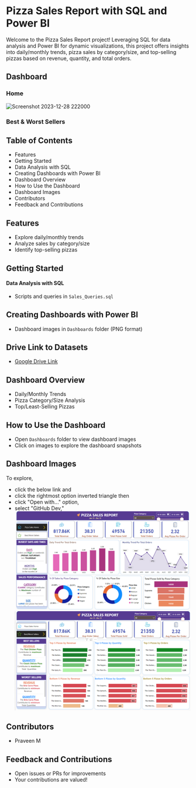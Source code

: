 # Pizza Sales Report with SQL and Power BI

Welcome to the Pizza Sales Report project! Leveraging SQL for data analysis and Power BI for dynamic visualizations, this project offers insights into daily/monthly trends, pizza sales by category/size, and top-selling pizzas based on revenue, quantity, and total orders.

## Dashboard
### Home
![Screenshot 2023-12-28 222000](https://github.com/Praveendinesha/Pizza-Sales-Report/assets/142248403/654bf87f-f651-4204-b304-d16e6c8f3458)

### Best & Worst Sellers


## Table of Contents
- Features
- Getting Started
- Data Analysis with SQL
- Creating Dashboards with Power BI
- Dashboard Overview
- How to Use the Dashboard
- Dashboard Images
- Contributors
- Feedback and Contributions

## Features
- Explore daily/monthly trends
- Analyze sales by category/size
- Identify top-selling pizzas

## Getting Started
#### Data Analysis with SQL
- Scripts and queries in `Sales_Queries.sql`
  
## Creating Dashboards with Power BI
- Dashboard images in `Dashboards` folder (PNG format)

## Drive Link to Datasets
- [Google Drive Link](https://drive.google.com/drive/folders/1q4biuKj2hR4Z1fRzKy0Jhr3ZDkBPlpYY?usp=sharing)

## Dashboard Overview
- Daily/Monthly Trends
- Pizza Category/Size Analysis
- Top/Least-Selling Pizzas

## How to Use the Dashboard
- Open `Dashboards` folder to view dashboard images
- Click on images to explore the dashboard snapshots

## Dashboard Images
To explore, 
- click the below link and
- click the rightmost option inverted triangle then 
- click "Open with..." option, 
- select "GitHub Dev," 
![Home](Dashboards/Pizza_Sales_Home.png)
![Best and Worst Sellers](Dashboards/Best_and_Worst_Sellers.png)

## Contributors
- Praveen M

## Feedback and Contributions
- Open issues or PRs for improvements
- Your contributions are valued!

